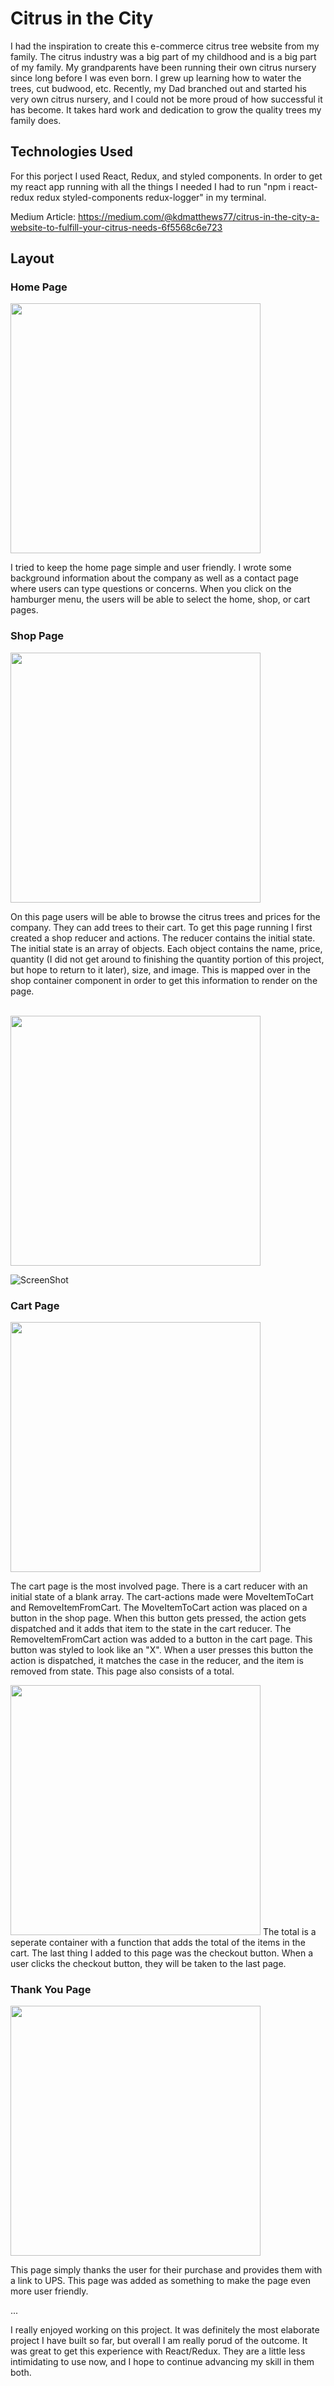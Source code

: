 # Citrus in the City

I had the inspiration to create this e-commerce citrus tree website from my family. The citrus industry was a big part of my childhood and is a big part of my family. My grandparents have been running their own citrus nursery since long before I was even born. I grew up learning how to water the trees, cut budwood, etc. Recently, my Dad branched out and started his very own citrus nursery, and I could not be more proud of how successful it has become. It takes hard work and dedication to grow the quality trees my family does. 

## Technologies Used

For this porject I used React, Redux, and styled components. In order to get my react app running with all the things I needed I had to run "npm i react-redux redux styled-components redux-logger" in my terminal. 

Medium Article: https://medium.com/@kdmatthews77/citrus-in-the-city-a-website-to-fulfill-your-citrus-needs-6f5568c6e723

## Layout

### Home Page

<p>
<img src="/project/aboutpage.png" alt="" width="400">
</p>

I tried to keep the home page simple and user friendly. I wrote some background information about the company as well as a contact page where users can type questions or concerns. When you click on the hamburger menu, the users will be able to select the home, shop, or cart pages.

### Shop Page

<img src="/project/shoppage.png" alt="" width="400">

On this page users will be able to browse the citrus trees and prices for the company. They can add trees to their cart. To get this page running I first created a shop reducer and actions. The reducer contains the initial state. The initial state is an array of objects. Each object contains the name, price, quantity (I did not get around to finishing the quantity portion of this project, but hope to return to it later), size, and image. This is mapped over in the shop container component in order to get this information to render on the page. 

<br>
<img src="/project/shopcontainer.png" alt="" width="400">


![ScreenShot](/shopcontainer.png)

### Cart Page

<img src="/project/cartpage.png" alt="" width="400">

The cart page is the most involved page. There is a cart reducer with an initial state of a blank array. The cart-actions made were MoveItemToCart and RemoveItemFromCart. The MoveItemToCart action was placed on a button in the shop page. When this button gets pressed, the action gets dispatched and it adds that item to the state in the cart reducer. The RemoveItemFromCart action was added to a button in the cart page. This button was styled to look like an "X". When a user presses this button the action is dispatched, it matches the case in the reducer, and the item is removed from state. This page also consists of a total. 

<img src="/project/cartreducer.png" alt="" width="400">
The total is a seperate container with a function that adds the total of the items in the cart. The last thing I added to this page was the checkout button. When a user clicks the checkout button, they will be taken to the last page.

### Thank You Page

<img src="/project/thankyoupage.png" alt="" width="400">

This page simply thanks the user for their purchase and provides them with a link to UPS. This page was added as something to make the page even more user friendly. 

...

I really enjoyed working on this project. It was definitely the most elaborate project I have built so far, but overall I am really porud of the outcome. It was great to get this experience with React/Redux. They are a little less intimidating to use now, and I hope to continue advancing my skill in them both. 

